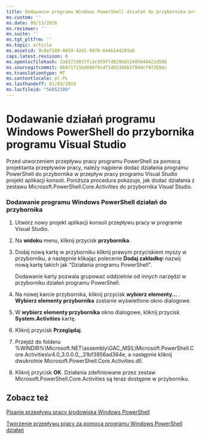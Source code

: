 ```yaml
---
title: Dodawanie programu Windows PowerShell działań do przybornika programu Visual Studio | Dokumentacja firmy Microsoft
ms.custom: ''
ms.date: 09/13/2016
ms.reviewer: ''
ms.suite: ''
ms.tgt_pltfrm: ''
ms.topic: article
ms.assetid: 9c8ef289-0659-42d1-9976-044b144201eb
caps.latest.revision: 6
ms.openlocfilehash: 2a8372d937fc3c959f7d829bb52495048423d506
ms.sourcegitcommit: b6871f21bd666f9cd71dd336bb3f844cf472b56c
ms.translationtype: MT
ms.contentlocale: pl-PL
ms.lasthandoff: 02/03/2019
ms.locfileid: "56852108"
---
```

# <a name="adding-windows-powershell-activities-to-the-visual-studio-toolbox"></a>Dodawanie działań programu Windows PowerShell do przybornika programu Visual Studio

Przed utworzeniem przepływu pracy programu PowerShell za pomocą projektanta przepływów pracy, należy najpierw dodać działania programu PowerShell do przybornika w przepływ pracy programu Visual Studio projekt aplikacji konsoli. Poniższa procedura pokazuje, jak dodać działania z zestawu Microsoft.PowerShell.Core.Activities do przybornika Visual Studio.

### <a name="adding-windows-powershell-activities-to-the-toolbox"></a>Dodawanie programu Windows PowerShell działań do przybornika

1. Utwórz nowy projekt aplikacji konsoli przepływu pracy w programie Visual Studio.

2. Na **widoku** menu, kliknij przycisk **przybornika**.

3. Dodaj nową kartę w przyborniku kliknij prawym przyciskiem myszy w przyborniku, a następnie klikając polecenie **Dodaj zakładkę**i nazwij nową kartę takich jak "Działania programu PowerShell".

   Dodawanie karty pozwala grupować oddzielnie od innych narzędzi w przyborniku działań programu PowerShell.

4. Na nowej karcie przybornika, kliknij przycisk **wybierz elementy...** . **Wybierz elementy przybornika** zostanie wyświetlone okno dialogowe.

5. W **wybierz elementy przybornika** okno dialogowe, kliknij przycisk **System.Activities** kartę.

6. Kliknij przycisk **Przeglądaj**.

7. Przejdź do folderu %WINDIR%\Microsoft.NET\assembly\GAC_MSIL\Microsoft.PowerShell.Core.Activities\v4.0_3.0.0.0__31bf3856ad364e, a następnie kliknij dwukrotnie Microsoft.PowerShell.Core.Activities.dll.

8. Kliknij przycisk **OK**. Działania zdefiniowane przez zestaw Microsoft.PowerShell.Core.Activities są teraz dostępne w przyborniku.

## <a name="see-also"></a>Zobacz też

[Pisanie przepływu pracy środowiska Windows PowerShell](./writing-a-windows-powershell-workflow.md)

[Tworzenie przepływu pracy za pomocą programu Windows PowerShell działań](./creating-a-workflow-with-windows-powershell-activities.md)